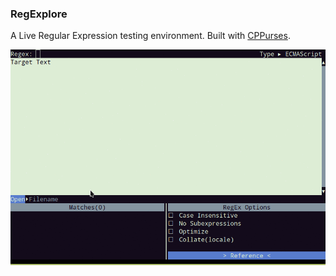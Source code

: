 ### RegExplore
A Live Regular Expression testing environment. Built with
[CPPurses](https://github.com/a-n-t-h-o-n-y/CPPurses).

![alt text](docs/images/regexplore.gif)
